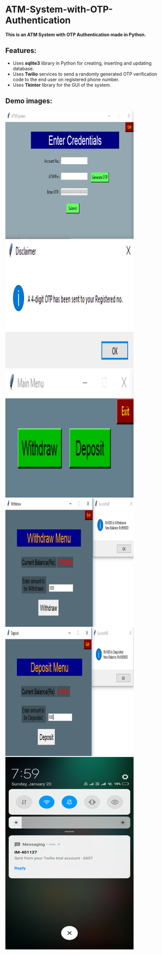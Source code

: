 # ATM-System-with-OTP-Authentication
**This is an ATM System with OTP Authentication made in Python.**

## Features:
- Uses **sqlite3** library in Python for creating, inserting and updating database.
- Uses **Twilio** services to send a randomly generated OTP verification code to the end user on registered phone number.
- Uses **Tkinter** library for the GUI of the system.

## Demo images:

<img src="Demo images/screenshot-1.png" width="400" height="400">

<img src="Demo images/screenshot-2.png" width="400" height="400">

<img src="Demo images/screenshot-3.png" width="400" height="400">

<img src="Demo images/screenshot-4.png" width="400" height="400">

<img src="Demo images/screenshot-5.png" width="400" height="400">

<img src="Demo images/screenshot-6.png" width="400" height="600">
